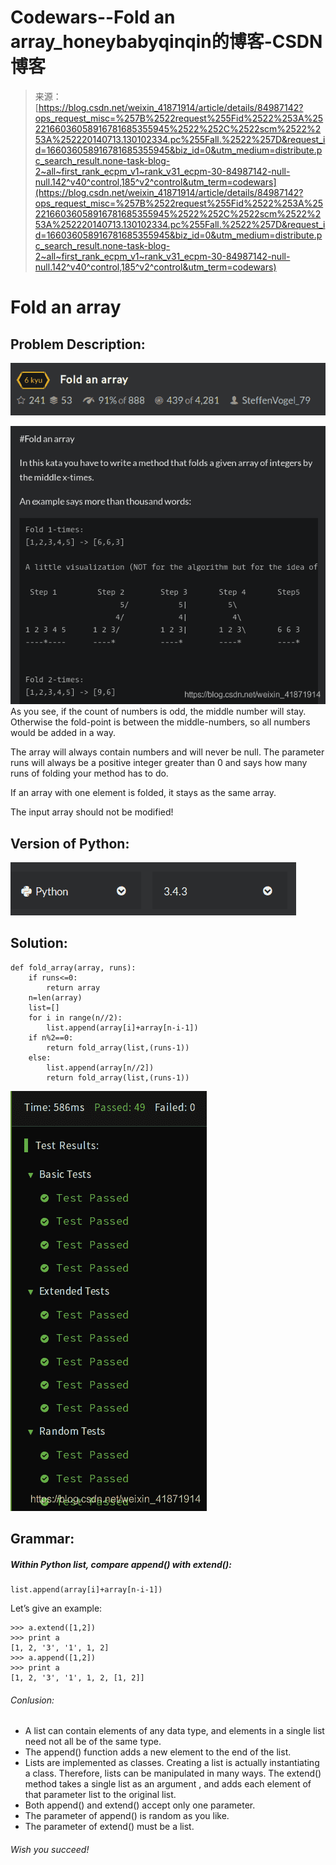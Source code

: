 <!--yml
category: codewars
date: 2022-08-13 11:39:35
-->

# Codewars--Fold an array_honeybabyqinqin的博客-CSDN博客

> 来源：[https://blog.csdn.net/weixin_41871914/article/details/84987142?ops_request_misc=%257B%2522request%255Fid%2522%253A%2522166036058916781685355945%2522%252C%2522scm%2522%253A%252220140713.130102334.pc%255Fall.%2522%257D&request_id=166036058916781685355945&biz_id=0&utm_medium=distribute.pc_search_result.none-task-blog-2~all~first_rank_ecpm_v1~rank_v31_ecpm-30-84987142-null-null.142^v40^control,185^v2^control&utm_term=codewars](https://blog.csdn.net/weixin_41871914/article/details/84987142?ops_request_misc=%257B%2522request%255Fid%2522%253A%2522166036058916781685355945%2522%252C%2522scm%2522%253A%252220140713.130102334.pc%255Fall.%2522%257D&request_id=166036058916781685355945&biz_id=0&utm_medium=distribute.pc_search_result.none-task-blog-2~all~first_rank_ecpm_v1~rank_v31_ecpm-30-84987142-null-null.142^v40^control,185^v2^control&utm_term=codewars)

# Fold an array

## Problem Description:

![在这里插入图片描述](img/a2271a7faa952bbe0ad456b1b455f74d.png)

![在这里插入图片描述](img/eb51de59af4363c815d2d558ea798756.png)
As you see, if the count of numbers is odd, the middle number will stay. Otherwise the fold-point is between the middle-numbers, so all numbers would be added in a way.

The array will always contain numbers and will never be null. The parameter runs will always be a positive integer greater than 0 and says how many runs of folding your method has to do.

If an array with one element is folded, it stays as the same array.

The input array should not be modified!

## Version of Python:

![在这里插入图片描述](img/4fe98c10f606d86acce6bad4fb8dd6ad.png)

## Solution:

```
def fold_array(array, runs):
    if runs<=0:
        return array
    n=len(array)
    list=[]
    for i in range(n//2):
        list.append(array[i]+array[n-i-1])
    if n%2==0:
        return fold_array(list,(runs-1))
    else:
        list.append(array[n//2])
        return fold_array(list,(runs-1)) 
```

![在这里插入图片描述](img/97eb51c3ea53e3cc3e46639bf56a6b9c.png)

## Grammar:

##### Within Python list, compare append() with extend():

```
list.append(array[i]+array[n-i-1]) 
```

Let’s give an example:

```
>>> a.extend([1,2])
>>> print a
[1, 2, '3', '1', 1, 2]
>>> a.append([1,2])
>>> print a
[1, 2, '3', '1', 1, 2, [1, 2]] 
```

###### Conlusion:

*   A list can contain elements of any data type, and elements in a single list need not all be of the same type.
*   The append() function adds a new element to the end of the list.
*   Lists are implemented as classes. Creating a list is actually instantiating a class. Therefore, lists can be manipulated in many ways. The extend() method takes a single list as an argument , and adds each element of that parameter list to the original list.
*   Both append() and extend() accept only one parameter.
*   The parameter of append() is random as you like.
*   The parameter of extend() must be a list.

###### Wish you succeed!
